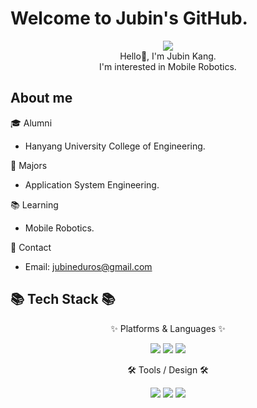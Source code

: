 # Welcome to Jubin's GitHub.


<div align=center>
	<img src="https://capsule-render.vercel.app/api?type=venom&height=300&color=gradient&text=J%20B&textBg=false&animation=fadeIn&descAlign=50&descAlignY=50&reversal=false" />	
</div>
<div align=center>
	<div>Hello👋, I'm Jubin Kang.</div>
	<div>I'm interested in Mobile Robotics.</div>
</div>

## About me

🎓 Alumni  
- Hanyang University College of Engineering.

📜 Majors  
- Application System Engineering.

📚 Learning  
- Mobile Robotics.

📮 Contact  
- Email: jubineduros@gmail.com  

## 📚 Tech Stack 📚

<div align="center">
	<p>✨ Platforms & Languages ✨</p>
	<img src="https://img.shields.io/badge/C-00599C?style=for-the-badge&logo=c&logoColor=white" />                               <img src="https://img.shields.io/badge/C%2B%2B-00599C?style=for-the-badge&logo=c%2B%2B&logoColor=white" />   
	<img src="https://img.shields.io/badge/Python-3776AB?style=for-the-badge&logo=python&logoColor=white" /> 
	<br>
</div>
<div align="center">
	<p>🛠 Tools / Design 🛠</p>
	<img src="https://img.shields.io/badge/Visual_Studio-5C2D91?style=for-the-badge&logo=visual%20studio&logoColor=white" />
	<img src="https://img.shields.io/badge/Visual_Studio_Code-0078D4?style=for-the-badge&logo=visual%20studio%20code&logoColor=white" />
	<img src="https://img.shields.io/badge/Made%20with-Jupyter-orange?style=for-the-badge&logo=Jupyter" />
</div>
